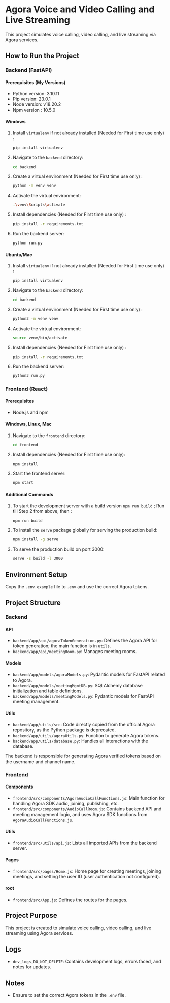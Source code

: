 # Agora Voice and Video Calling and Live Streaming

This project simulates voice calling, video calling, and live streaming via Agora services.

## How to Run the Project

### Backend (FastAPI)

#### Prerequisites (My Versions)
- Python version: 3.10.11
- Pip version: 23.0.1
- Node version: v18.20.2
- Npm version : 10.5.0

#### Windows
1. Install `virtualenv` if not already installed (Needed for First time use only) :
    ```sh
    pip install virtualenv
    ```
2. Navigate to the `backend` directory:
    ```sh
    cd backend
    ```
3. Create a virtual environment (Needed for First time use only) :
    ```sh
    python -m venv venv
    ```
4. Activate the virtual environment:
    ```sh
    .\venv\Scripts\activate
    ```
5. Install dependencies (Needed for First time use only) :
    ```sh
    pip install -r requirements.txt
    ```
6. Run the backend server:
    ```sh
    python run.py
    ```

#### Ubuntu/Mac
1. Install `virtualenv` if not already installed (Needed for First time use only) :
    ```sh
    pip install virtualenv
    ```
2. Navigate to the `backend` directory:
    ```sh
    cd backend
    ```
3. Create a virtual environment (Needed for First time use only) :
    ```sh
    python3 -m venv venv
    ```
4. Activate the virtual environment:
    ```sh
    source venv/bin/activate
    ```
5. Install dependencies (Needed for First time use only) :
    ```sh
    pip install -r requirements.txt
    ```
6. Run the backend server:
    ```sh
    python3 run.py
    ```

### Frontend (React)

#### Prerequisites
- Node.js and npm

#### Windows, Linux, Mac

1. Navigate to the `frontend` directory:
    ```sh
    cd frontend
    ```
2. Install dependencies (Needed for First time use only):
    ```sh
    npm install
    ```
3. Start the frontend server:
    ```sh
    npm start
    ```

#### Additional Commands

1. To start the development server with a build version `npm run build` ; Run till Step 2 from above, then :
    ```sh
    npm run build
    ```

2. To install the `serve` package globally for serving the production build:
    ```sh
    npm install -g serve
    ```

3. To serve the production build on port 3000:
    ```sh
    serve -s build -l 3000
    ```

## Environment Setup

Copy the `.env.example` file to `.env` and use the correct Agora tokens.

## Project Structure

### Backend

#### API

- `backend/app/api/agoraTokenGeneration.py`: Defines the Agora API for token generation; the main function is in `utils`.
- `backend/app/api/meetingRoom.py`: Manages meeting rooms.

#### Models

- `backend/app/models/agoraModels.py`: Pydantic models for FastAPI related to Agora.
- `backend/app/models/meetingMgmtDB.py`: SQLAlchemy database initialization and table definitions.
- `backend/app/models/meetingModels.py`: Pydantic models for FastAPI meeting management.

#### Utils

- `backend/app/utils/src`: Code directly copied from the official Agora repository, as the Python package is deprecated.
- `backend/app/utils/agoraUtils.py`: Function to generate Agora tokens.
- `backend/app/utils/database.py`: Handles all interactions with the database.

The backend is responsible for generating Agora verified tokens based on the username and channel name.

### Frontend

#### Components

- `frontend/src/components/AgoraAudioCallFunctions.js`: Main function for handling Agora SDK audio, joining, publishing, etc.
- `frontend/src/components/AudioCallRoom.js`: Contains backend API and meeting management logic, and uses Agora SDK functions from `AgoraAudioCallFunctions.js`.

#### Utils

- `frontend/src/utils/api.js`: Lists all imported APIs from the backend server.

#### Pages

- `frontend/src/pages/Home.js`: Home page for creating meetings, joining meetings, and setting the user ID (user authentication not configured).

#### root

- `frontend/src/App.js`: Defines the routes for the pages.

## Project Purpose

This project is created to simulate voice calling, video calling, and live streaming using Agora services.

## Logs

- `dev_logs_DO_NOT_DELETE`: Contains development logs, errors faced, and notes for updates.

## Notes

- Ensure to set the correct Agora tokens in the `.env` file.
